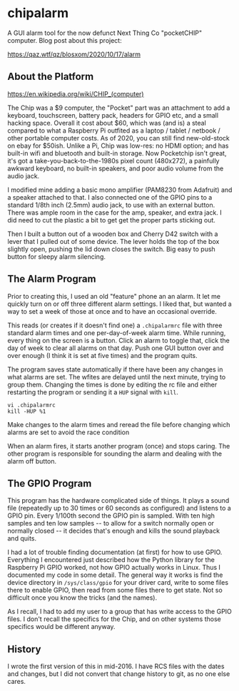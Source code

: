 chipalarm
=========

A GUI alarm tool for the now defunct Next Thing Co "pocketCHIP"
computer. Blog post about this project:

https://qaz.wtf/qz/blosxom/2020/10/17/alarm

About the Platform
------------------

https://en.wikipedia.org/wiki/CHIP_(computer)

The Chip was a $9 computer, the "Pocket" part was an attachment
to add a keyboard, touchscreen, battery pack, headers for GPIO
etc, and a small hacking space. Overall it cost about $60, which
was (and is) a steal compared to what a Raspberry Pi outfited as
a laptop / tablet / netbook / other portable computer costs. As
of 2020, you can still find new-old-stock on ebay for $50ish.
Unlike a Pi, Chip was low-res: no HDMI option; and has built-in
wifi and bluetooth and built-in storage. Now Pocketchip isn't
great, it's got a take-you-back-to-the-1980s pixel count
(480x272), a painfully awkward keyboard, no built-in speakers,
and poor audio volume from the audio jack. 

I modified mine adding a basic mono amplifier (PAM8230 from
Adafruit) and a speaker attached to that. I also connected one of
the GPIO pins to a standard 1/8th inch (2.5mm) audio jack, to use
with an external button.  There was ample room in the case for
the amp, speaker, and extra jack.  I did need to cut the plastic
a bit to get get the proper parts sticking out. 

Then I built a button out of a wooden box and Cherry D42 switch
with a lever that I pulled out of some device. The lever holds
the top of the box slightly open, pushing the lid down closes the
switch. Big easy to push button for sleepy alarm silencing.

The Alarm Program
-----------------

Prior to creating this, I used an old "feature" phone an an
alarm. It let me quickly turn on or off three different alarm
settings. I liked that, but wanted a way to set a week of those
at once and to have an occasional override.

This reads (or creates if it doesn't find one) a `.chipalarmrc`
file with three standard alarm times and one per-day-of-week
alarm time. While running, every thing on the screen is a button.
Click an alarm to toggle that, click the day of week to clear all
alarms on that day.  Push one GUI button over and over enough 
(I think it is set at five times) and the program quits.

The program saves state automatically if there have been any 
changes in what alarms are set. The wfites are delayed until the
next minute, trying to group them. Changing the times is done
by editing the rc file and either restarting the program or
sending it a `HUP` signal with `kill`.

```
vi .chipalarmrc
kill -HUP %1
```

Make changes to the alarm times and reread the file before
changing which alarms are set to avoid the race condition

When an alarm fires, it starts another program (once) and stops
caring. The other program is responsible for sounding the alarm
and dealing with the alarm off button.

The GPIO Program
----------------

This program has the hardware complicated side of things. It
plays a sound file (repeatedly up to 30 times or 60 seconds as
configured) and listens to a GPIO pin. Every 1/100th second the
GPIO pin is sampled. With ten high samples and ten low samples
-- to allow for a switch normally open or normally closed -- it
decides that's enough and kills the sound playback and quits.

I had a lot of trouble finding documentation (at first) for how
to use GPIO. Everything I encountered just described how the
Python library for the Raspberry Pi GPIO worked, not how GPIO
actually works in Linux. Thus I documented my code in some
detail. The general way it works is find the device directory in 
`/sys/class/gpio` for your driver card, write to some files there
to enable GPIO, then read from some files there to get state.
Not so difficult once you know the tricks (and the names).

As I recall, I had to add my user to a group that has write
access to the GPIO files. I don't recall the specifics for
the Chip, and on other systems those specifics would be
different anyway.

History
-------

I wrote the first version of this in mid-2016. I have RCS
files with the dates and changes, but I did not convert that
change history to git, as no one else cares.

